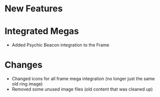 # New Features 
# Integrated Megas
* Added Psychic Beacon integration to the Frame

# Changes
* Changed icons for all frame mega integration (no longer just the same old ring image)
* Removed some unused image files (old content that was cleaned up)